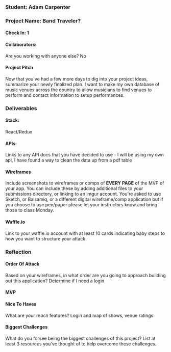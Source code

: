 ### Student: Adam Carpenter

### Project Name:  Band Traveler?

#### Check In: 1  

#### Collaborators:  
Are you working with anyone else? No

#### Project Pitch  
Now that you've had a few more days to dig into your project ideas, summarize your newly finalized plan.
I want to make my own database of music venues across the country to allow musicians to find venues to perform and contact information to setup performances.

### Deliverables  

#### Stack:
React/Redux

#### APIs:  
Links to any API docs that you have decided to use - I will be using my own api, I have found a way to clean the data up from a pdf table

#### Wireframes  
Include screenshots to wireframes or comps of **EVERY PAGE** of the MVP of your app. You can include these by adding additional files to your submissions directory, or linking to an imgur account. You're asked to use Sketch, or Balsamiq, or a different digital wireframe/comp application but if you choose to use pen/paper please let your instructors know and bring those to class Monday.  

#### Waffle.io
Link to your waffle.io account with at least 10 cards indicating baby steps to how you want to structure your attack.  

### Reflection  

#### Order Of Attack  
Based on your wireframes, in what order are you going to approach building out this application? Determine if I need a login

#### MVP

#### Nice To Haves   
What are your reach features? Login and map of shows, venue ratings

#### Biggest Challenges  
What do you forsee being the biggest challenges of this project? List at least 3 resources you've thought of to help overcome these challenges.
